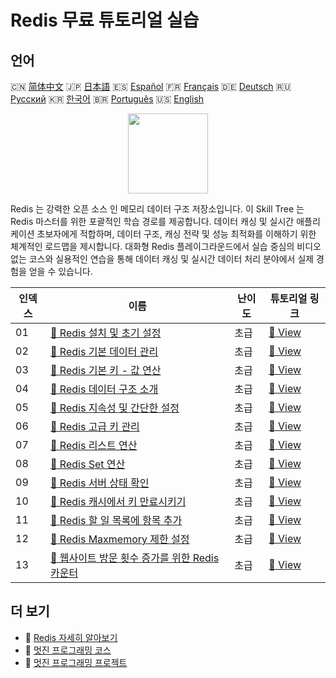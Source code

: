 # Redis 무료 튜토리얼 실습

## 언어

🇨🇳 [简体中文](README_zh.md) 🇯🇵 [日本語](README_ja.md) 🇪🇸 [Español](README_es.md) 🇫🇷 [Français](README_fr.md) 🇩🇪 [Deutsch](README_de.md) 🇷🇺 [Русский](README_ru.md) 🇰🇷 [한국어](README_ko.md) 🇧🇷 [Português](README_pt.md) 🇺🇸 [English](README.md) 

<div align="center">
<img width="128px" src="https://file.labex.io/path/4MMYfz8sH7hJ.png">
</div>

Redis 는 강력한 오픈 소스 인 메모리 데이터 구조 저장소입니다. 이 Skill Tree 는 Redis 마스터를 위한 포괄적인 학습 경로를 제공합니다. 데이터 캐싱 및 실시간 애플리케이션 초보자에게 적합하며, 데이터 구조, 캐싱 전략 및 성능 최적화를 이해하기 위한 체계적인 로드맵을 제시합니다. 대화형 Redis 플레이그라운드에서 실습 중심의 비디오 없는 코스와 실용적인 연습을 통해 데이터 캐싱 및 실시간 데이터 처리 분야에서 실제 경험을 얻을 수 있습니다.

|   인덱스 | 이름                                                                                                                                    | 난이도   | 튜토리얼 링크                                                                                       |
|----------|-----------------------------------------------------------------------------------------------------------------------------------------|----------|-----------------------------------------------------------------------------------------------------|
|       01 | [📖 Redis 설치 및 초기 설정](https://labex.io/ko/tutorials/redis-installation-and-initial-setup-of-redis-552075)                        | 초급     | [🔗 View](https://labex.io/ko/tutorials/redis-installation-and-initial-setup-of-redis-552075)       |
|       02 | [📖 Redis 기본 데이터 관리](https://labex.io/ko/tutorials/redis-basic-data-management-in-redis-552076)                                  | 초급     | [🔗 View](https://labex.io/ko/tutorials/redis-basic-data-management-in-redis-552076)                |
|       03 | [📖 Redis 기본 키 - 값 연산](https://labex.io/ko/tutorials/redis-basic-key-value-operations-in-redis-552077)                            | 초급     | [🔗 View](https://labex.io/ko/tutorials/redis-basic-key-value-operations-in-redis-552077)           |
|       04 | [📖 Redis 데이터 구조 소개](https://labex.io/ko/tutorials/redis-introduction-to-redis-data-structures-552078)                           | 초급     | [🔗 View](https://labex.io/ko/tutorials/redis-introduction-to-redis-data-structures-552078)         |
|       05 | [📖 Redis 지속성 및 간단한 설정](https://labex.io/ko/tutorials/redis-persistence-and-simple-configuration-in-redis-552079)              | 초급     | [🔗 View](https://labex.io/ko/tutorials/redis-persistence-and-simple-configuration-in-redis-552079) |
|       06 | [📖 Redis 고급 키 관리](https://labex.io/ko/tutorials/redis-redis-advanced-key-management-552094)                                       | 초급     | [🔗 View](https://labex.io/ko/tutorials/redis-redis-advanced-key-management-552094)                 |
|       07 | [📖 Redis 리스트 연산](https://labex.io/ko/tutorials/redis-redis-list-operations-552098)                                                | 초급     | [🔗 View](https://labex.io/ko/tutorials/redis-redis-list-operations-552098)                         |
|       08 | [📖 Redis Set 연산](https://labex.io/ko/tutorials/redis-redis-set-operations-552104)                                                    | 초급     | [🔗 View](https://labex.io/ko/tutorials/redis-redis-set-operations-552104)                          |
|       09 | [📖 Redis 서버 상태 확인](https://labex.io/ko/tutorials/redis-verify-redis-server-status-552152)                                        | 초급     | [🔗 View](https://labex.io/ko/tutorials/redis-verify-redis-server-status-552152)                    |
|       10 | [📖 Redis 캐시에서 키 만료시키기](https://labex.io/ko/tutorials/redis-expire-keys-in-redis-cache-552156)                                | 초급     | [🔗 View](https://labex.io/ko/tutorials/redis-expire-keys-in-redis-cache-552156)                    |
|       11 | [📖 Redis 할 일 목록에 항목 추가](https://labex.io/ko/tutorials/redis-add-item-to-redis-to-do-list-552161)                              | 초급     | [🔗 View](https://labex.io/ko/tutorials/redis-add-item-to-redis-to-do-list-552161)                  |
|       12 | [📖 Redis Maxmemory 제한 설정](https://labex.io/ko/tutorials/redis-configure-redis-maxmemory-limit-552162)                              | 초급     | [🔗 View](https://labex.io/ko/tutorials/redis-configure-redis-maxmemory-limit-552162)               |
|       13 | [📖 웹사이트 방문 횟수 증가를 위한 Redis 카운터](https://labex.io/ko/tutorials/redis-increment-redis-counter-for-website-visits-552163) | 초급     | [🔗 View](https://labex.io/ko/tutorials/redis-increment-redis-counter-for-website-visits-552163)    |

## 더 보기

- 🔗 [Redis 자세히 알아보기](https://labex.io/ko/skilltrees/redis)
- 🔗 [멋진 프로그래밍 코스](https://github.com/labex-labs/awesome-programming-courses)
- 🔗 [멋진 프로그래밍 프로젝트](https://github.com/labex-labs/awesome-programming-projects)

